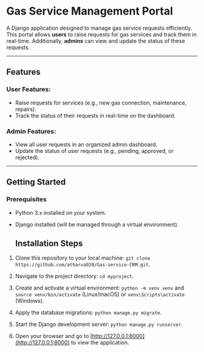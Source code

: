 # Gas Service Management Portal

A Django application designed to manage gas service requests efficiently. This portal allows **users** to raise requests for gas services and track them in real-time. Additionally, **admins** can view and update the status of these requests.

---

## Features

### User Features:
- Raise requests for services (e.g., new gas connection, maintenance, repairs).
- Track the status of their requests in real-time on the dashboard.

### Admin Features:
- View all user requests in an organized admin dashboard.
- Update the status of user requests (e.g., pending, approved, or rejected).

---

## Getting Started

### Prerequisites
- Python 3.x installed on your system.
- Django installed (will be managed through a virtual environment).


  ## Installation Steps

1. Clone this repository to your local machine: `git clone https://github.com/atharva020/Gas-service-CRM.git`.

2. Navigate to the project directory: `cd myproject`.

3. Create and activate a virtual environment: `python -m venv venv` and `source venv/bin/activate` (Linux/macOS) or `venv\Scripts\activate` (Windows).

4. Apply the database migrations: `python manage.py migrate`.

6. Start the Django development server: `python manage.py runserver`.

7. Open your browser and go to [http://127.0.0.1:8000](http://127.0.0.1:8000) to view the application.
